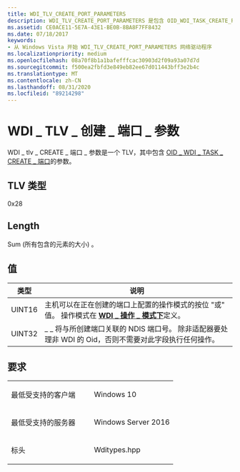 ```yaml
---
title: WDI_TLV_CREATE_PORT_PARAMETERS
description: WDI_TLV_CREATE_PORT_PARAMETERS 是包含 OID_WDI_TASK_CREATE_PORT 的参数的 TLV。
ms.assetid: CE0ACE11-5E7A-43E1-BE0B-8BA8F7FF8432
ms.date: 07/18/2017
keywords:
- 从 Windows Vista 开始 WDI_TLV_CREATE_PORT_PARAMETERS 网络驱动程序
ms.localizationpriority: medium
ms.openlocfilehash: 08a70f8b1a1bafefffcac30903d2f09a93a07d7d
ms.sourcegitcommit: f500ea2fbfd3e849eb82ee67d011443bff3e2b4c
ms.translationtype: MT
ms.contentlocale: zh-CN
ms.lasthandoff: 08/31/2020
ms.locfileid: "89214298"
---
```

# <a name="wdi_tlv_create_port_parameters"></a>WDI \_ TLV \_ 创建 \_ 端口 \_ 参数


WDI \_ tlv \_ CREATE \_ 端口 \_ 参数是一个 TLV，其中包含 [OID \_ WDI \_ TASK \_ CREATE \_ 端口](./oid-wdi-task-create-port.md)的参数。

## <a name="tlv-type"></a>TLV 类型


0x28

## <a name="length"></a>Length


Sum (所有包含的元素的大小) 。

## <a name="values"></a>值


| 类型   | 说明                                                                                                                                                                             |
|--------|-----------------------------------------------------------------------------------------------------------------------------------------------------------------------------------------|
| UINT16 | 主机可以在正在创建的端口上配置的操作模式的按位 "或" 值。 操作模式在 [**WDI \_ 操作 \_ 模式下**](/windows-hardware/drivers/ddi/dot11wdi/ne-dot11wdi-_wdi_operation_mode)定义。 |
| UINT32 | \_ \_ 将与所创建端口关联的 NDIS 端口号。 除非适配器要处理非 WDI 的 Oid，否则不需要对此字段执行任何操作。                 |

 

<a name="requirements"></a>要求
------------

<table>
<colgroup>
<col width="50%" />
<col width="50%" />
</colgroup>
<tbody>
<tr class="odd">
<td><p>最低受支持的客户端</p></td>
<td><p>Windows 10</p></td>
</tr>
<tr class="even">
<td><p>最低受支持的服务器</p></td>
<td><p>Windows Server 2016</p></td>
</tr>
<tr class="odd">
<td><p>标头</p></td>
<td>Wditypes.hpp</td>
</tr>
</tbody>
</table>

 

